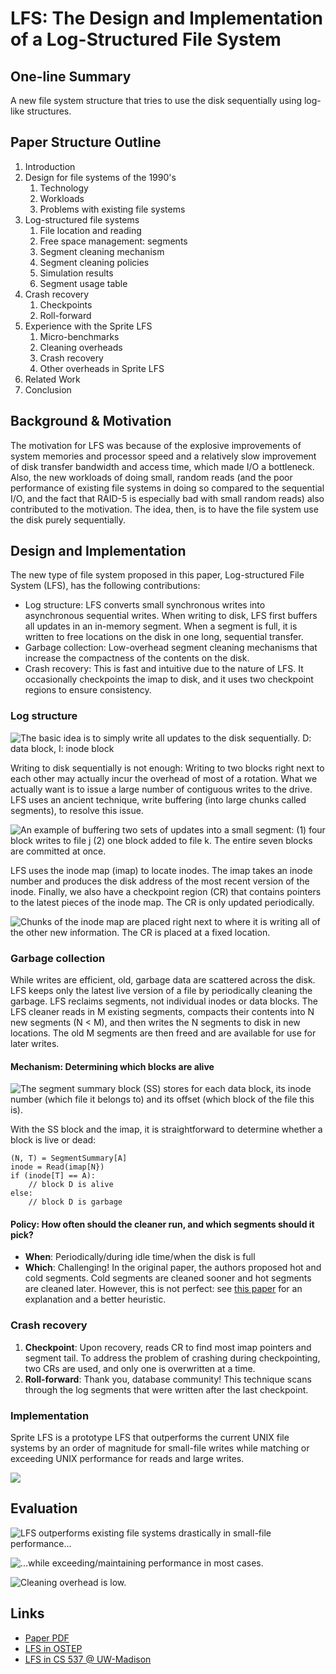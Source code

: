 # LFS: The Design and Implementation of a Log-Structured File System

## One-line Summary

A new file system structure that tries to use the disk sequentially using log-like structures.

## Paper Structure Outline

1. Introduction
2. Design for file systems of the 1990's
   1. Technology
   2. Workloads
   3. Problems with existing file systems
3. Log-structured file systems
   1. File location and reading
   2. Free space management: segments
   3. Segment cleaning mechanism
   4. Segment cleaning policies
   5. Simulation results
   6. Segment usage table
4. Crash recovery
   1. Checkpoints
   2. Roll-forward
5. Experience with the Sprite LFS
   1. Micro-benchmarks
   2. Cleaning overheads
   3. Crash recovery
   4. Other overheads in Sprite LFS
6. Related Work
7. Conclusion

## Background & Motivation

The motivation for LFS was because of the explosive improvements of system memories and processor speed and a relatively slow improvement of disk transfer bandwidth and access time, which made I/O a bottleneck. Also, the new workloads of doing small, random reads \(and the poor performance of existing file systems in doing so compared to the sequential I/O, and the fact that RAID-5 is especially bad with small random reads\) also contributed to the motivation. The idea, then, is to have the file system use the disk purely sequentially.

## Design and Implementation

The new type of file system proposed in this paper, Log-structured File System \(LFS\), has the following contributions:

* Log structure: LFS converts small synchronous writes into asynchronous sequential writes. When writing to disk, LFS first buffers all updates in an in-memory segment. When a segment is full, it is written to free locations on the disk in one long, sequential transfer.
* Garbage collection: Low-overhead segment cleaning mechanisms that increase the compactness of the contents on the disk.
* Crash recovery: This is fast and intuitive due to the nature of LFS. It occasionally checkpoints the imap to disk, and it uses two checkpoint regions to ensure consistency.

### Log structure

![The basic idea is to simply write all updates to the disk sequentially. D: data block, I: inode block](../../.gitbook/assets/screen-shot-2020-12-26-at-10.04.17-pm.png)

Writing to disk sequentially is not enough: Writing to two blocks right next to each other may actually incur the overhead of most of a rotation. What we actually want is to issue a large number of contiguous writes to the drive. LFS uses an ancient technique, write buffering \(into large chunks called segments\), to resolve this issue. 

![An example of buffering two sets of updates into a small segment: \(1\) four block writes to file j \(2\) one block added to file k. The entire seven blocks are committed at once.](../../.gitbook/assets/screen-shot-2020-12-26-at-10.10.31-pm.png)

LFS uses the inode map \(imap\) to locate inodes. The imap takes an inode number and produces the disk address of the most recent version of the inode. Finally, we also have a checkpoint region \(CR\) that contains pointers to the latest pieces of the inode map. The CR is only updated periodically.

![Chunks of the inode map are placed right next to where it is writing all of the other new information. The CR is placed at a fixed location.](../../.gitbook/assets/screen-shot-2020-12-26-at-10.23.10-pm.png)

### Garbage collection

While writes are efficient, old, garbage data are scattered across the disk. LFS keeps only the latest live version of a file by periodically cleaning the garbage. LFS reclaims segments, not individual inodes or data blocks. The LFS cleaner reads in M existing segments, compacts their contents into N new segments \(N &lt; M\), and then writes the N segments to disk in new locations. The old M segments are then freed and are available for use for later writes.

#### Mechanism: Determining which blocks are alive

![The segment summary block \(SS\) stores for each data block, its inode number \(which file it belongs to\) and its offset \(which block of the file this is\).](../../.gitbook/assets/screen-shot-2020-12-26-at-10.46.41-pm.png)

With the SS block and the imap, it is straightforward to determine whether a block is live or dead:

```text
(N, T) = SegmentSummary[A]
inode = Read(imap[N})
if (inode[T] == A):
    // block D is alive
else:
    // block D is garbage
```

#### Policy: How often should the cleaner run, and which segments should it pick?

* **When**: Periodically/during idle time/when the disk is full
* **Which**: Challenging! In the original paper, the authors proposed hot and cold segments. Cold segments are cleaned sooner and hot segments are cleaned later. However, this is not perfect: see [this paper](https://homes.cs.washington.edu/~tom/pubs/lfs-adapt.html) for an explanation and a better heuristic.

### Crash recovery

1. **Checkpoint**: Upon recovery, reads CR to find most imap pointers and segment tail. To address the problem of crashing during checkpointing, two CRs are used, and only one is overwritten at a time. 
2. **Roll-forward**: Thank you, database community! This technique scans through the log segments that were written after the last checkpoint.

### Implementation

Sprite LFS is a prototype LFS that outperforms the current UNIX file systems by an order of magnitude for small-file writes while matching or exceeding UNIX performance for reads and large writes.

![](../../.gitbook/assets/screen-shot-2020-12-26-at-9.54.27-pm.png)

## Evaluation

![LFS outperforms existing file systems drastically in small-file performance...](../../.gitbook/assets/screen-shot-2020-12-26-at-11.00.21-pm.png)

![...while exceeding/maintaining performance in most cases.](../../.gitbook/assets/screen-shot-2020-12-26-at-11.00.50-pm.png)

![Cleaning overhead is low.](../../.gitbook/assets/screen-shot-2020-12-26-at-11.04.44-pm.png)

## Links

* [Paper PDF](https://people.eecs.berkeley.edu/~brewer/cs262/LFS.pdf)
* [LFS in OSTEP](http://pages.cs.wisc.edu/~remzi/OSTEP/file-lfs.pdf)
* [LFS in CS 537 @ UW-Madison](http://pages.cs.wisc.edu/~shivaram/cs537-sp20-notes/lfs/cs537-lfs-notes.pdf)

